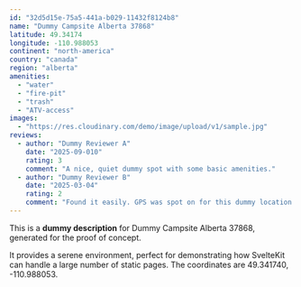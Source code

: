 ```yaml
---
id: "32d5d15e-75a5-441a-b029-11432f8124b8"
name: "Dummy Campsite Alberta 37868"
latitude: 49.34174
longitude: -110.988053
continent: "north-america"
country: "canada"
region: "alberta"
amenities:
  - "water"
  - "fire-pit"
  - "trash"
  - "ATV-access"
images:
  - "https://res.cloudinary.com/demo/image/upload/v1/sample.jpg"
reviews:
  - author: "Dummy Reviewer A"
    date: "2025-09-010"
    rating: 3
    comment: "A nice, quiet dummy spot with some basic amenities."
  - author: "Dummy Reviewer B"
    date: "2025-03-04"
    rating: 2
    comment: "Found it easily. GPS was spot on for this dummy location."
---
```


This is a **dummy description** for Dummy Campsite Alberta 37868, generated for the proof of concept.

It provides a serene environment, perfect for demonstrating how SvelteKit can handle a large number of static pages. The coordinates are 49.341740, -110.988053.
